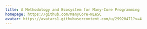 ```yaml
---
title: A Methodology and Ecosystem for Many-Core Programming
homepage: https://github.com/ManyCore-NLeSC
avatar: https://avatars1.githubusercontent.com/u/29920471?v=4
---
```


    